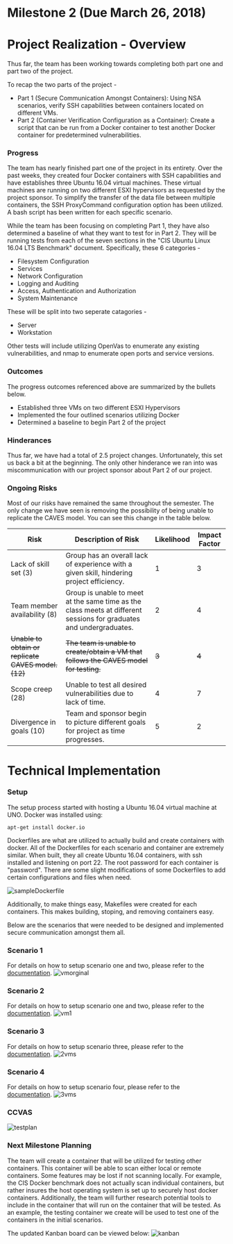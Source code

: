 # Milestone 2 (Due March 26, 2018)

# Project Realization - Overview

Thus far, the team has been working towards completing both part one and part two of the project.  

To recap the two parts of the project -
- Part 1 (Secure Communication Amongst Containers): Using NSA scenarios, verify SSH capabilities between containers located on different VMs.
- Part 2 (Container Verification Configuration as a Container): Create a script that can be run from a Docker container to test another Docker container for predetermined vulnerabilities.

### Progress

The team has nearly finished part one of the project in its entirety.  Over the past weeks, they created four Docker containers with SSH capabilities and have establishes three Ubuntu 16.04 virtual machines.  These virtual machines are running on two different ESXI hypervisors as requested by the project sponsor.  To simplify the transfer of the data file between multiple containers, the SSH ProxyCommand configuration option has been utilized.  A bash script has been written for each specific scenario.

While the team has been focusing on completing Part 1, they have also determined a baseline of what they want to test for in Part 2.  They will be running tests from each of the seven sections in the "CIS Ubuntu Linux 16.04 LTS Benchmark" document.  Specifically, these 6 categories -

* Filesystem Configuration
* Services
* Network Configuration
* Logging and Auditing
* Access, Authentication and Authorization
* System Maintenance

These will be split into two seperate catagories -

* Server
* Workstation

Other tests will include utilizing OpenVas to enumerate any existing vulnerabilities, and nmap to enumerate open ports and service versions.

### Outcomes

The progress outcomes referenced above are summarized by the bullets below.
* Established three VMs on two different ESXI Hypervisors
* Implemented the four outlined scenarios utilizing Docker
* Determined a baseline to begin Part 2 of the project

### Hinderances

Thus far, we have had a total of 2.5 project changes.  Unfortunately, this set us back a bit at the beginning.  The only other hinderance we ran into was miscommunication with our project sponsor about Part 2 of our project.

### Ongoing Risks

Most of our risks have remained the same throughout the semester.  The only change we have seen is removing the possibility of being unable to replicate the CAVES model.  You can see this change in the table below.

| Risk       | Description of Risk | Likelihood | Impact Factor |
| ---------- | ------------------- | ---------- | ------------- |
| Lack of skill set (3) | Group has an overall lack of experience with a given skill, hindering project efficiency.| 1 | 3 |
| Team member availability (8) | Group is unable to meet at the same time as the class meets at different sessions for graduates and undergraduates. | 2 | 4 |
| ~~Unable to obtain or replicate CAVES model. (12)~~| ~~The team is unable to create/obtain a VM that follows the CAVES model for testing.~~| ~~3~~| ~~4~~ |
| Scope creep (28) | Unable to test all desired vulnerabilities due to lack of time. | 4 | 7 |
| Divergence in goals (10) | Team and sponsor begin to picture different goals for project as time progresses. | 5 | 2 |

# Technical Implementation

### Setup
The setup process started with hosting a Ubuntu 16.04 virtual machine at UNO. Docker was installed using:
```
apt-get install docker.io
```

Dockerfiles are what are utilized to actually build and create containers with docker. All of the Dockerfiles for each scenario and container are  extremely similar. When built, they all create Ubuntu 16.04 containers, with ssh installed and listening on port 22. The root password for each container is "password". There are some slight modifications of some Dockerfiles to add certain configurations and files when need.

 ![sampleDockerfile](/Diagrams/sampleDockerfile.png "sampleDockerfile")

Additionally, to make things easy, Makefiles were created for each containers. This makes building, stoping, and removing containers easy.


Below are the scenarios that were needed to be designed and implemented secure communication amongst them all.

### Scenario 1
For details on how to setup scenario one and two, please refer to the [documentation](/scenario_one_and_two/docs.md).
![vmorginal](/Diagrams/vmorginal.png "vm on architecture")


### Scenario 2
For details on how to setup scenario one and two, please refer to the [documentation](/scenario_one_and_two/docs.md).
![vm1](/Diagrams/vm1.png "1vm on hypervisor")

### Scenario 3
For details on how to setup scenario three, please refer to the [documentation](/scenario_three/docs.md).
![2vms](/Diagrams/2vms.png "2vms on same hypervisor")

### Scenario 4
For details on how to setup scenario four, please refer to the [documentation](/scenario_four/docs.md).
![3vms](/Diagrams/3vms.png "3vms on different hypervisors")

### CCVAS
![testplan](/Diagrams/testplan.png "Containers high-level")

### Next Milestone Planning

The team will create a container that will be utilized for testing other containers. This container will be able to scan either local or remote containers. Some features may be lost if not scanning locally. For example, the CIS Docker benchmark does not actually scan individual containers, but rather insures the host operating system is set up to securely host docker containers. Additionally, the team will further research potential tools to include in the container that will run on the container that will be tested. As an example, the testing container we create will be used to test one of the containers in the initial scenarios.

The updated Kanban board can be viewed below:
![kanban](/assets/kanban2.0.PNG "Updated Kanban")
